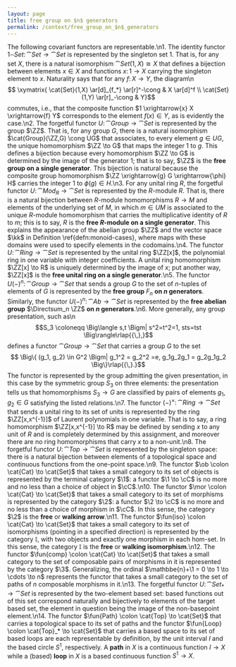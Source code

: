 ```yaml
---
layout: page
title: free group on $n$ generators
permalink: /context/free_group_on_$n$_generators
---
```

The following covariant functors are representable.\n1. The identity functor $1_\cat{Set} \colon \cat{Set} \to \cat{Set}$ is represented by the singleton set $1$. That is, for any set $X$, there is a natural isomorphism $\cat{Set}(1,X) \cong X$ that defines a bijection between elements $x \in X$ and functions $x \colon 1 \to X$ carrying the singleton element to $x$. Naturality says that for any $f \colon X \to Y$, the diagram\n$$ \xymatrix{ \cat{Set}(1,X) \ar[d]_{f_*} \ar[r]^-\cong & X \ar[d]^f \\ \cat{Set}(1,Y) \ar[r]_-\cong & Y}$$ commutes, i.e., that the composite function $1 \xrightarrow{x} X \xrightarrow{f} Y$ corresponds to the element $f(x) \in Y$, as is evidently the case.\n2. The forgetful functor $U \colon \cat{Group} \to \cat{Set}$ is represented by the group $\ZZ$. That is, for any group $G$, there is a natural isomorphism $\cat{Group}(\ZZ,G) \cong UG$ that associates, to every element $g \in UG$, the unique homomorphism $\ZZ \to G$ that maps the integer 1 to $g$. This defines a bijection because every homomorphism $\ZZ \to G$ is determined by the image of the generator $1$; that is to say, $\ZZ$ is the **free group on a single generator**. This bijection is natural because the composite group homomorphism $\ZZ \xrightarrow{g} G \xrightarrow{\phi} H$ carries the integer 1 to $\phi(g) \in H$.\n3. For any unital ring $R$, the forgetful functor $U \colon \cat{Mod}_R \to \cat{Set}$ is represented by the $R$-module $R$. That is, there is a natural bijection between $R$-module homomorphisms $R \to M$ and elements of the underlying set of $M$, in which $m \in UM$ is associated to the unique $R$-module homomorphism that carries the multiplicative identity of $R$ to $m$; this is to say, $R$ is the **free $R$-module on a single generator**. This explains the appearance of the abelian group $\ZZ$ and the vector space $\kk$ in Definition \ref{defn:monoid-cases}, where maps with these domains were used to specify elements in the codomains.\n4. The functor $U \colon \cat{Ring} \to \cat{Set}$ is represented by the unital ring $\ZZ[x]$, the polynomial ring in one variable with integer coefficients. A unital ring homomorphism $\ZZ[x] \to R$ is uniquely determined by the image of $x$; put another way, $\ZZ[x]$ is the **free unital ring on a single generator**.\n5. The functor $U(-)^n \colon \cat{Group} \to \cat{Set}$ that sends a group $G$ to the set of $n$-tuples of elements of $G$ is represented by the **free group** $F_n$ **on $n$ generators**. Similarly, the functor $U(-)^n \colon \cat{Ab} \to \cat{Set}$ is represented by the **free abelian group** $\Directsum_n \ZZ$ **on $n$ generators**.\n6. More generally, any group presentation, such as\n$$S_3 \coloneqq \Big\langle s,t \Bigm| s^2=t^2=1, sts=tst \Big\rangle\rlap{{\,},}$$ defines a functor $\cat{Group} \to \cat{Set}$ that carries a group $G$ to the set $$ \Big\{ (g_1, g_2) \in G^2 \Bigm| g_1^2 = g_2^2 =e, g_1g_2g_1 = g_2g_1g_2 \Big\}\rlap{{\,}.}$$ The functor is represented by the group admitting the given presentation, in this case by the symmetric group $S_3$ on three elements: the presentation tells us that homomorphisms $S_3 \to G$ are classified by pairs of elements $g_1,g_2 \in G$ satisfying the listed relations.\n7. The functor $(-)^\times \colon \cat{Ring} \to \cat{Set}$ that sends a unital ring to its set of units is represented by the ring $\ZZ[x,x^{-1}]$ of Laurent polynomials in one variable. That is to say, a ring homomorphism $\ZZ[x,x^{-1}] \to R$ may be defined by sending $x$ to any unit of $R$ and is completely determined by this assignment, and moreover there are no ring homomorphisms that carry $x$ to a non-unit.\n8. The forgetful functor $U \colon \cat{Top} \to \cat{Set}$ is represented by the singleton space: there is a natural bijection between elements of a topological space and continuous functions from the one-point space.\n9. The functor $\ob \colon \cat{Cat} \to \cat{Set}$ that takes a small category to its set of objects is represented by the terminal category $\1$: a functor $\1 \to \cC$ is no more and no less than a choice of object in $\cC$.\n10. The functor $\mor \colon \cat{Cat} \to \cat{Set}$ that takes a small category to its set of morphisms is represented by the category $\2$: a functor $\2 \to \cC$ is no more and no less than a choice of morphism in $\cC$. In this sense, the category $\2$ is the **free** or **walking arrow**.\n11. The functor $\fun{iso} \colon \cat{Cat} \to \cat{Set}$ that takes a small category to its set of isomorphisms (pointing in a specified direction) is represented by the category $\mathbb{I}$, with two objects and exactly one morphism in each hom-set. In this sense, the category $\mathbb{I}$ is the **free** or **walking isomorphism**.\n12. The functor $\fun{comp} \colon \cat{Cat} \to \cat{Set}$ that takes a small category to the set of composable pairs of morphisms in it is represented by the category $\3$. Generalizing, the ordinal $\mathbbe{n}+\1 = 0 \to 1 \to \cdots \to n$ represents the functor that takes a small category to the set of paths of $n$ composable morphisms in it.\n13. The forgetful functor $U \colon \cat{Set}_* \to \cat{Set}$ is represented by the two-element based set: based functions out of this set correspond naturally and bijectively to elements of the target based set, the element in question being the image of the non-basepoint element.\n14. The functor $\fun{Path} \colon \cat{Top} \to \cat{Set}$ that carries a topological space to its set of paths and the functor $\fun{Loop} \colon \cat{Top}_* \to \cat{Set}$ that carries a based space to its set of based loops are each representable by definition, by the unit interval $I$ and the based circle $S^1$, respectively. A **path** in $X$ is a continuous function $I \to X$ while a (based)  **loop** in $X$ is a based continuous function $S^1 \to X$.
